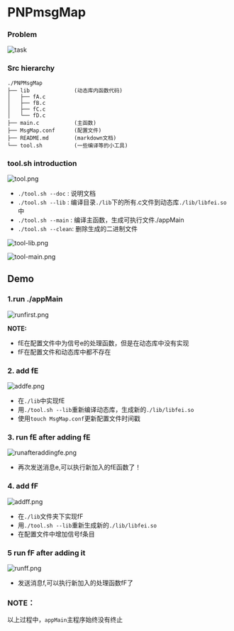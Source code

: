 PNPmsgMap
=========

### Problem

![task](https://raw.github.com/Universefei/feinote/master/curriculum/driverProg/PNPmsgMap/misc/task.png)

### Src hierarchy

```
./PNPMsgMap
├── lib              (动态库内函数代码)
│   ├── fA.c
│   ├── fB.c
│   ├── fC.c
│   └── fD.c
├── main.c           (主函数)
├── MsgMap.conf      (配置文件)
├── README.md        (markdown文档)
└── tool.sh          (一些编译等的小工具)
```

### tool.sh introduction

![tool.png](https://raw.github.com/Universefei/feinote/master/curriculum/driverProg/PNPmsgMap/misc/tool.png)
- `./tool.sh --doc`  : 说明文档
- `./tool.sh --lib`  : 编译目录`./lib`下的所有.c文件到动态库`./lib/libfei.so`中
- `./tool.sh --main` : 编译主函数，生成可执行文件./appMain
- `./tool.sh --clean`: 删除生成的二进制文件

![tool-lib.png](https://raw.github.com/Universefei/feinote/master/curriculum/driverProg/PNPmsgMap/misc/tool-lib.png)

![tool-main.png](https://raw.github.com/Universefei/feinote/master/curriculum/driverProg/PNPmsgMap/misc/tool-main.png)

## Demo

### 1.run ./appMain

![runfirst.png](https://raw.github.com/Universefei/feinote/master/curriculum/driverProg/PNPmsgMap/misc/run%20first.png)

**NOTE:**

- fE在配置文件中为信号e的处理函数，但是在动态库中没有实现
- fF在配置文件和动态库中都不存在

### 2. add fE

![addfe.png](https://raw.github.com/Universefei/feinote/master/curriculum/driverProg/PNPmsgMap/misc/add%20fe.png)

- 在`./lib`中实现fE
- 用`./tool.sh --lib`重新编译动态库，生成新的`./lib/libfei.so`
- 使用`touch MsgMap.conf`更新配置文件时间戳

### 3. run fE after adding fE

![runafteraddingfe.png](https://raw.github.com/Universefei/feinote/master/curriculum/driverProg/PNPmsgMap/misc/run%20after%20adding%20fe.png)

- 再次发送消息e,可以执行新加入的fE函数了！

### 4. add fF

![addff.png](https://raw.github.com/Universefei/feinote/master/curriculum/driverProg/PNPmsgMap/misc/add%20fF.png)

- 在`./lib`文件夹下实现fF
- 用`./tool.sh --lib`重新生成新的`./lib/libfei.so`
- 在配置文件中增加信号f条目

### 5 run fF after adding it

![runff.png](https://raw.github.com/Universefei/feinote/master/curriculum/driverProg/PNPmsgMap/misc/run%20demo%20snapshot%20after%20adding%20fF.png)

- 发送消息f,可以执行新加入的处理函数fF了

### NOTE：
以上过程中，`appMain`主程序始终没有终止

